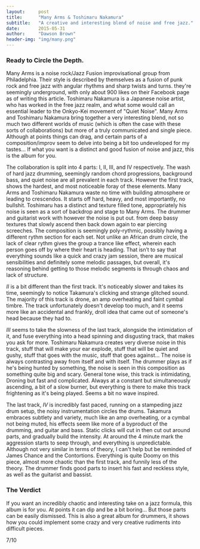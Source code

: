```yaml
---
layout:     post
title:      "Many Arms & Toshimaru Nakamura"
subtitle:   "A creative and interesting blend of noise and free jazz."
date:       2015-05-31
author:     "Dawson Brown"
header-img: "img/many.png"
---
```


### Ready to Circle the Depth. &nbsp;

Many Arms is a noise rock/Jazz Fusion improvisational group from Philadelphia. Their style is described by themselves as a fusion of punk rock and free jazz with angular rhythms and sharp twists and turns. they're seemingly underground, with only about 900 likes on their Facebook page as of writing this article. Toshimaru Nakamura is a Japanese noise artist, who has worked in the free jazz realm, and what some would call an essential leader to the Onkyo-Kei movement of "Quiet Noise". Many Arms and Toshimaru Nakamura bring together a very interesting blend, not so much two different worlds of music (which is often the case with these sorts of collaborations) but more of a truly communicated and single piece. Although at points things can drag, and certain parts of a composition/improv seem to delve into being a bit too undeveloped for my tastes... If what you want is a distinct and good fusion of noise and jazz, this is the album for you.

The collaboration is split into 4 parts: I, II, III, and IV respectively. The wash of hard jazz drumming, seemingly random chord progressions, background bass, and quiet noise are all prevalent in each track. However the first track, shows the hardest, and most noticeable foray of these elements. Many Arms and Toshimaru Nakamura waste no time with building atmosphere or leading to crescendos. It starts off hard, heavy, and most importantly, no bullshit. Toshimaru has a distinct and texture filled tone, appropriately his noise is seen as a sort of backdrop and stage to Many Arms. The drummer and guitarist work with however the noise is put out. from deep bassy textures that slowly ascend then back down again to ear piercing screeches. The composition is seemingly poly-rythmic, possibly having a different rythm section for each set. Not unlike an African drum circle, the lack of clear rythm gives the group a trance like effect, wherein each person goes off by where their heart is heading. That isn’t to say that everything sounds like a quick and crazy jam session, there are musical sensibilities and definitely some melodic passages, but overall, it's reasoning behind getting to those melodic segments is through chaos and lack of structure. 

*II* is a bit different than the first track. It's noticeably slower and takes its time, seemingly to notice Takamura's clicking and strange glitched sound. The majority of this track is drone, an amp overheating and faint cymbal timbre. The track unfortunately doesn't develop too much, and it seems more like an accidental and frankly, droll idea that came out of someone's head because they had to.

*III* seems to take the slowness of the last track, alongside the intimidation of it, and fuse everything into a head spinning and disgusting track, that makes you ask for more. Toshimaru Nakamura creates very diverse noise in this track, stuff that will make your ear explode, stuff that will be quiet and gushy, stuff that goes with the music, stuff that goes against... The noise is always contrasting away from itself and with itself. The drummer plays as if he's being hunted by something, the noise is seen in this composition as something quite big and scary. General tone wise, this track is intimidating, Droning but fast and complicated. Always at a constant but simultaneously ascending, a bit of a slow burner, but everything is there to make this track frightening as it's being played. Seems a bit no wave inspired.

The last track, *IV* is incredibly fast paced, running on a stampeding jazz drum setup, the noisy instrumentation circles the drums. Takamura embraces subtlety and variety, much like an amp overheating, or a cymbal not being muted, his effects seem like more of a byproduct of the drumming, and guitar and bass. Static clicks will cut in then cut out around parts, and gradually build the intensity. At around the 4 minute mark the aggression starts to seep through, and everything is unpredictable. Although not very similar in terms of theory, I can't help but be reminded of James Chance and the Contortions. Everything is quite Doomy on this piece, almost more chaotic than the first track, and funnily less of the theory. The drummer finds good parts to insert his fast and reckless style, as well as the guitarist and bassist.

### The Verdict

If you want an incredibly chaotic and interesting take on a jazz formula, this album is for you. At points it can dip and be a bit boring... But those parts can be easily dismissed. This is also a great album for drummers, it shows how you could implement some crazy and very creative rudiments into difficult pieces.

7/10
